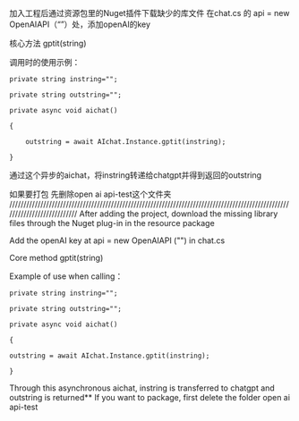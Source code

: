 加入工程后通过资源包里的Nuget插件下载缺少的库文件
 在chat.cs 的 api = new OpenAIAPI（“”）处，添加openAI的key

核心方法 gptit(string)

调用时的使用示例：

    private string instring="";
    
    private string outstring="";
    
    private async void aichat()
    
    {
    
        outstring = await AIchat.Instance.gptit(instring);
        
    }
    
 通过这个异步的aichat，将instring转递给chatgpt并得到返回的outstring

 如果要打包 先删除open ai api-test这个文件夹
///////////////////////////////////////////////////////////////////////////////////////////////////////////////////////////
 After adding the project, download the missing library files through the Nuget plug-in in the resource package

Add the openAI key at api = new OpenAIAPI ("") in chat.cs

Core method gptit(string)

Example of use when calling：

    private string instring="";

    private string outstring="";

    private async void aichat()

    {
    
    outstring = await AIchat.Instance.gptit(instring);

    }
Through this asynchronous aichat, instring is transferred to chatgpt and outstring is returned**
If you want to package, first delete the folder open ai api-test
